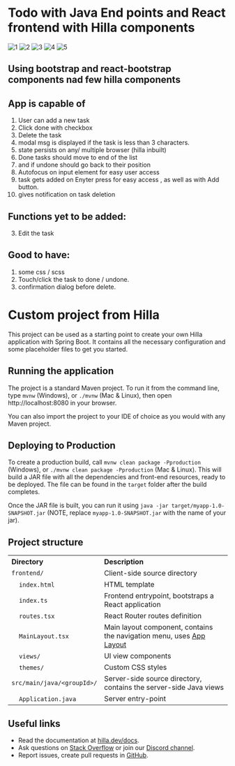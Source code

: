 # Todo with Java End points and React frontend with Hilla components

![1](https://user-images.githubusercontent.com/108927164/218052418-6e0c5eb7-5aa2-4e73-9d17-169ea5866bc3.jpg)
![2](https://user-images.githubusercontent.com/108927164/218052442-7d813472-69d8-4040-b483-c766f7d4730c.jpg)
![3](https://user-images.githubusercontent.com/108927164/218052454-31d50408-3981-451f-94e0-3d6d41d733b5.jpg)
![4](https://user-images.githubusercontent.com/108927164/218052471-5d8a4954-dff7-4e06-b509-16f6e2e092c3.jpg)
![5](https://user-images.githubusercontent.com/108927164/218052487-fcb081ce-7722-417f-90f7-97b23ba0d19c.jpg)




## Using bootstrap and react-bootstrap components nad few hilla components

## App is capable of
1. User can add a new task
2. Click done with checkbox
3. Delete the task
5. modal msg is displayed if the task is less than 3 characters.
6. state persists on any/ multiple browser (hilla inbuilt)
7. Done tasks should move to end of the list
8. and if undone should go back to their position
9. Autofocus on input element for easy user access
10. task gets added on Enyter press for easy access , as well as with Add button.
11. gives notification on task deletion

## Functions yet to be added:
3. Edit the task

## Good to have:

1. some css / scss
3. Touch/click the task to done / undone.
4. confirmation dialog before delete.


# Custom project from Hilla

This project can be used as a starting point to create your own Hilla application with Spring Boot.
It contains all the necessary configuration and some placeholder files to get you started.

## Running the application

The project is a standard Maven project. To run it from the command line,
type `mvnw` (Windows), or `./mvnw` (Mac & Linux), then open
http://localhost:8080 in your browser.

You can also import the project to your IDE of choice as you would with any
Maven project.

## Deploying to Production

To create a production build, call `mvnw clean package -Pproduction` (Windows),
or `./mvnw clean package -Pproduction` (Mac & Linux).
This will build a JAR file with all the dependencies and front-end resources,
ready to be deployed. The file can be found in the `target` folder after the build completes.

Once the JAR file is built, you can run it using
`java -jar target/myapp-1.0-SNAPSHOT.jar` (NOTE, replace
`myapp-1.0-SNAPSHOT.jar` with the name of your jar).

## Project structure

<table style="width:100%; text-align: left;">
  <tr><th>Directory</th><th>Description</th></tr>
  <tr><td><code>frontend/</code></td><td>Client-side source directory</td></tr>
  <tr><td>&nbsp;&nbsp;&nbsp;&nbsp;<code>index.html</code></td><td>HTML template</td></tr>
  <tr><td>&nbsp;&nbsp;&nbsp;&nbsp;<code>index.ts</code></td><td>Frontend 
entrypoint, bootstraps a React application</td></tr>
  <tr><td>&nbsp;&nbsp;&nbsp;&nbsp;<code>routes.tsx</code></td><td>React Router routes definition</td></tr>
  <tr><td>&nbsp;&nbsp;&nbsp;&nbsp;<code>MainLayout.tsx</code></td><td>Main 
layout component, contains the navigation menu, uses <a href="https://hilla.dev/docs/react/components/app-layout">
App Layout</a></td></tr>
  <tr><td>&nbsp;&nbsp;&nbsp;&nbsp;<code>views/</code></td><td>UI view 
components</td></tr>
  <tr><td>&nbsp;&nbsp;&nbsp;&nbsp;<code>themes/</code></td><td>Custom  
CSS styles</td></tr>
  <tr><td><code>src/main/java/&lt;groupId&gt;/</code></td><td>Server-side 
source directory, contains the server-side Java views</td></tr>
  <tr><td>&nbsp;&nbsp;&nbsp;&nbsp;<code>Application.java</code></td><td>Server entry-point</td></tr>
</table>

## Useful links

- Read the documentation at [hilla.dev/docs](https://hilla.dev/docs/).
- Ask questions on [Stack Overflow](https://stackoverflow.com/questions/tagged/hilla) or join our [Discord channel](https://discord.gg/MYFq5RTbBn).
- Report issues, create pull requests in [GitHub](https://github.com/vaadin/hilla).
